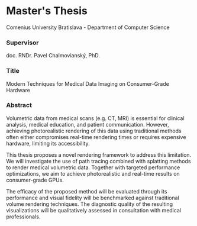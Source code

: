 # Master's Thesis
Comenius University Bratislava - Department of Computer Science

### Supervisor
doc. RNDr. Pavel Chalmovianský, PhD.

### Title
Modern Techniques for Medical Data Imaging on Consumer-Grade Hardware

### Abstract
Volumetric data from medical scans (e.g. CT, MRI) is essential for clinical analysis, medical education, and patient communication. However, achieving photorealistic rendering of this data using traditional methods often either compromises real-time rendering times or requires expensive hardware, limiting its accessibility.

This thesis proposes a novel rendering framework to address this limitation. We will investigate the use of path tracing combined with splatting methods to render medical volumetric data. Together with targeted performance optimizations, we aim to achieve photorealistic and real-time results on consumer-grade GPUs.

The efficacy of the proposed method will be evaluated through its performance and visual fidelity will be benchmarked against traditional volume rendering techniques. The diagnostic quality of the resulting visualizations will be qualitatively assessed in consultation with medical professionals.
